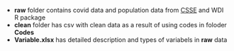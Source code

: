 * **raw** folder contains covid data and population data from [CSSE]('https://github.com/CSSEGISandData/COVID-19/blob/master/csse_covid_19_data/csse_covid_19_daily_reports/10-23-2020.csv') and WDI R package
* **clean** folder has csv with clean data as a result of using codes in foloder **Codes**
* **Variable.xlsx** has detailed description and types of variabels in **raw** data

